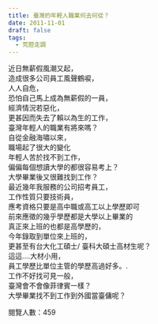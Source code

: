 ```yaml
---
title: 臺灣的年輕人職業何去何從？
date: 2011-11-01
draft: false
tags:
  - 荒腔走調
---
```

近日無薪假風潮又起，  
造成很多公司員工風聲鶴唳，  
人人自危，  
恐怕自己馬上成為無薪假的一員，  
經濟情況若惡化，  
更甚因而失去了賴以為生的工作，  
臺灣年輕人的職業有將來嗎？  
自從金融海嘯以來，  
職場起了很大的變化  
年輕人苦於找不到工作，  
偏偏每個想讀大學的都很容易考上？  
大學畢業後又很難找到工作？  
最近幾年我服務的公司招考員工，  
工作性質只要技術員，  
應考資格只要是高中職或高工以上學歷即可  
前來應徵的幾乎學歷都是大學以上畢業的  
真正來上班的也都是高學歷的，  
今年錄取到單位來上班的，  
更甚至有台大化工碩士/ 臺科大碩士高材生呢？  
這這….大材小用，  
員工學歷比單位主管的學歷高過好多。.  
工作不好找可見一般，  
臺灣會不會像菲律賓一樣？  
大學畢業找不到工作到外國當臺傭呢？  


閱覽人數：459